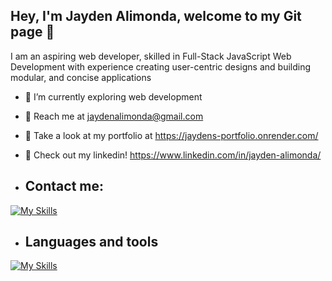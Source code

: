 ##         Hey, I'm Jayden Alimonda, welcome to my Git page 👋

  I am an aspiring web developer, skilled in Full-Stack JavaScript Web Development with experience creating user-centric designs and building modular, and concise applications

- 🌱 I’m currently exploring web development
- 📱  Reach me at jaydenalimonda@gmail.com
- 💬 Take a look at my portfolio at https://jaydens-portfolio.onrender.com/
- 🧠 Check out my linkedin! https://www.linkedin.com/in/jayden-alimonda/

- ## Contact me:
[![My Skills](https://skillicons.dev/icons?i=gmail,linkedin)](https://skillicons.dev)

- ## Languages and tools

[![My Skills](https://skillicons.dev/icons?i=js,html,css,react,vite,mongodb,linux)](https://skillicons.dev)

